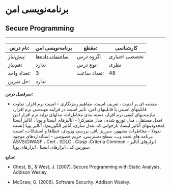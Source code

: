 # برنامه‌نویسی امن
## Secure Programming
_______________________________________________________________________________
| نام درس:    | برنامه‌نویسی امن                                                   | مقطع:       | کارشناسی      |
| ----------- | ------------------------------------------------------------------ | ----------- | ------------- |
| پیش‌نیاز:   | [ساختمان داده‌ها](../docs/curriculum/mandatory/Data-Structures.md) | گروه درس:   | تخصصی اختیاری |
| هم‌نیاز:    | ندارد                                                              | نوع درس:    | نظری          |
| تعداد واحد: | 3                                                                  | تعداد ساعت: | 48            |
| حل تمرین:   |  ندارد                                                             |             |               |

**سرفصل درس:**


- مقدمه ای بر امنیت ، تعریف امنیت، مفاهیم رمزنگاری – امنیت نرم افزار، تفاوت قابلیتهای امنیتی با قابلیتهای امن، تاثیر امنیت در فرایند مهندسی نرم افزار، نیازمندیهای کیفی نرم افزار، دسته بندی مخاطرات، مدلهای تولید نرم افزار امن )مدل مستقل ، مدل توزیع شده ، مدل متمرکز( - آنالیزهای ایستا و پویا ، آنالیز ایستا )محدودیتهای آنالیز ایستا، بازخوانی کد، مدل سازی، آنالیز الگوریتم(، آنالیز پویا )تست نفوذ( – مخاطرات مشهور، سرریز بافر، بررسی ورودی، خطاها و استثنائات، امنیت برنامه های تحت وب، سطح دسترسی، حریم خصوصی - استانداردهای موجود، ASVS\OWASP ، Cert ، SDLC ، Clasp ،Criteria Common – ابزارهای آنالیز سورس کد ، ابزارهای ایستا ، ابزارهای پویا. 


**منابع:**


- Chest, B., & West, J. (2007). Secure Programming with Static Analysis. Addison Wesley.

- McGraw, G. (2006). Software Security. Addison Wesley.
